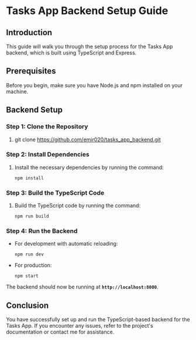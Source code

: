 # **Tasks App Backend Setup Guide**

## **Introduction**

This guide will walk you through the setup process for the Tasks App backend, which is built using TypeScript and Express.

## **Prerequisites**

Before you begin, make sure you have Node.js and npm installed on your machine.

## **Backend Setup**

### **Step 1: Clone the Repository**

1. git clone https://github.com/emir020/tasks_app_backend.git

### **Step 2: Install Dependencies**

1. Install the necessary dependencies by running the command:

   ```
   npm install
   ```

### **Step 3: Build the TypeScript Code**

1. Build the TypeScript code by running the command:

   ```
   npm run build
   ```

### **Step 4: Run the Backend**

- For development with automatic reloading:
  ```
  npm run dev
  ```
- For production:
  ```
  npm start
  ```

The backend should now be running at **`http://localhost:8000`**.

## **Conclusion**

You have successfully set up and run the TypeScript-based backend for the Tasks App. If you encounter any issues, refer to the project's documentation or contact me for assistance.
